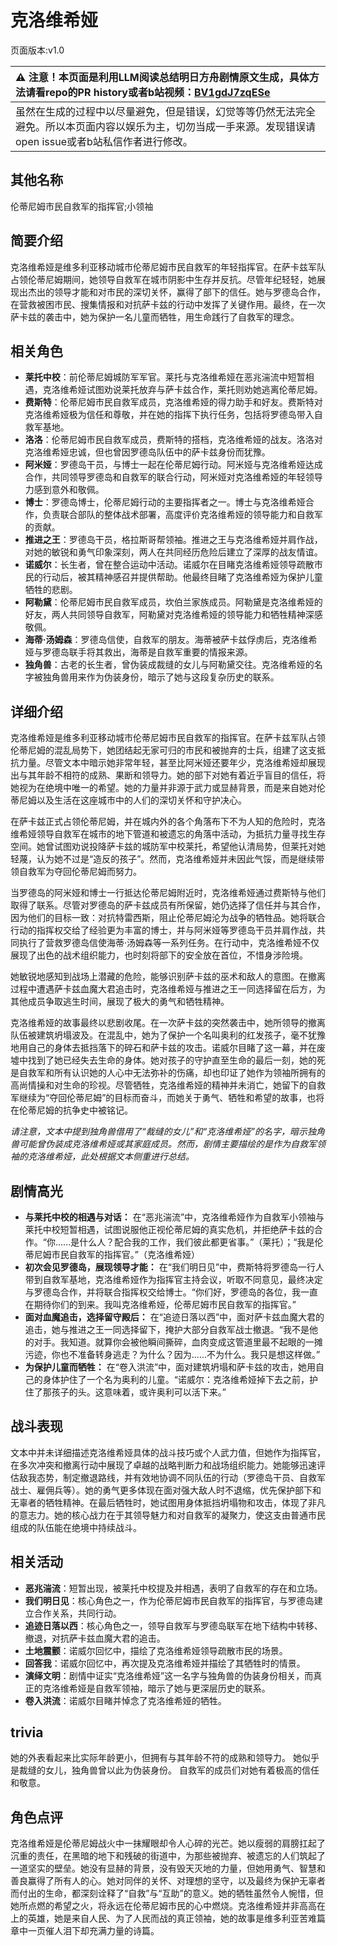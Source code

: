 # 克洛维希娅
页面版本:v1.0
 

| :warning: 注意！本页面是利用LLM阅读总结明日方舟剧情原文生成，具体方法请看repo的PR history或者b站视频：[BV1gdJ7zqESe](https://www.bilibili.com/video/BV1gdJ7zqESe/)         |
|:----------------------------|
| 虽然在生成的过程中以尽量避免，但是错误，幻觉等等仍然无法完全避免。所以本页面内容以娱乐为主，切勿当成一手来源。发现错误请open issue或者b站私信作者进行修改。|



## 其他名称
伦蒂尼姆市民自救军的指挥官;小领袖
## 简要介绍
克洛维希娅是维多利亚移动城市伦蒂尼姆市民自救军的年轻指挥官。在萨卡兹军队占领伦蒂尼姆期间，她领导自救军在城市阴影中生存并反抗。尽管年纪轻轻，她展现出杰出的领导才能和对市民的深切关怀，赢得了部下的信任。她与罗德岛合作，在营救被困市民、搜集情报和对抗萨卡兹的行动中发挥了关键作用。最终，在一次萨卡兹的袭击中，她为保护一名儿童而牺牲，用生命践行了自救军的理念。
## 相关角色
-   **莱托中校**：前伦蒂尼姆城防军军官。莱托与克洛维希娅在恶兆湍流中短暂相遇，克洛维希娅试图劝说莱托放弃与萨卡兹合作，莱托则劝她逃离伦蒂尼姆。
-   **费斯特**：伦蒂尼姆市民自救军成员，克洛维希娅的得力助手和好友。费斯特对克洛维希娅极为信任和尊敬，并在她的指挥下执行任务，包括将罗德岛带入自救军基地。
-   **洛洛**：伦蒂尼姆市民自救军成员，费斯特的搭档，克洛维希娅的战友。洛洛对克洛维希娅忠诚，但也曾因罗德岛队伍中的萨卡兹身份而犹豫。
-   **阿米娅**：罗德岛干员，与博士一起在伦蒂尼姆行动。阿米娅与克洛维希娅达成合作，共同领导罗德岛和自救军的联合行动，阿米娅对克洛维希娅的年轻领导力感到意外和敬佩。
-   **博士**：罗德岛博士，伦蒂尼姆行动的主要指挥者之一。博士与克洛维希娅合作，负责联合部队的整体战术部署，高度评价克洛维希娅的领导能力和自救军的贡献。
-   **推进之王**：罗德岛干员，格拉斯哥帮领袖。推进之王与克洛维希娅并肩作战，对她的敏锐和勇气印象深刻，两人在共同经历危险后建立了深厚的战友情谊。
-   **诺威尔**：长生者，曾在整合运动中活动。诺威尔在目睹克洛维希娅领导疏散市民的行动后，被其精神感召并提供帮助。他最终目睹了克洛维希娅为保护儿童牺牲的悲剧。
-   **阿勒黛**：伦蒂尼姆市民自救军成员，坎伯兰家族成员。阿勒黛是克洛维希娅的好友，两人共同领导自救军，阿勒黛对克洛维希娅的领导能力和牺牲精神深感敬佩。
-   **海蒂·汤姆森**：罗德岛信使，自救军的朋友。海蒂被萨卡兹俘虏后，克洛维希娅与罗德岛联手将其救出，海蒂是自救军重要的情报来源。
-   **独角兽**：古老的长生者，曾伪装成裁缝的女儿与阿勒黛交往。克洛维希娅的名字被独角兽用来作为伪装身份，暗示了她与这段复杂历史的联系。
## 详细介绍
克洛维希娅是维多利亚移动城市伦蒂尼姆市民自救军的指挥官。在萨卡兹军队占领伦蒂尼姆的混乱局势下，她团结起无家可归的市民和被抛弃的士兵，组建了这支抵抗力量。尽管文本中暗示她非常年轻，甚至比阿米娅还要年少，克洛维希娅却展现出与其年龄不相符的成熟、果断和领导力。她的部下对她有着近乎盲目的信任，将她视为在绝境中唯一的希望。她的力量并非源于武力或显赫背景，而是来自她对伦蒂尼姆以及生活在这座城市中的人们的深切关怀和守护决心。

在萨卡兹正式占领伦蒂尼姆，并在城内外的各个角落布下不为人知的危险时，克洛维希娅领导自救军在城市的地下管道和被遗忘的角落中活动，为抵抗力量寻找生存空间。她曾试图劝说投降萨卡兹的城防军中校莱托，希望他认清局势，但莱托对她轻蔑，认为她不过是“造反的孩子”。然而，克洛维希娅并未因此气馁，而是继续带领自救军为夺回伦蒂尼姆而努力。

当罗德岛的阿米娅和博士一行抵达伦蒂尼姆附近时，克洛维希娅通过费斯特与他们取得了联系。尽管对罗德岛的萨卡兹成员有所保留，她仍选择了信任并与其合作，因为他们的目标一致：对抗特雷西斯，阻止伦蒂尼姆沦为战争的牺牲品。她将联合行动的指挥权交给了经验更为丰富的博士，并与阿米娅等罗德岛干员并肩作战，共同执行了营救罗德岛信使海蒂·汤姆森等一系列任务。在行动中，克洛维希娅不仅展现了出色的战术组织能力，也时刻将部下的安全放在首位，不惜身涉险境。

她敏锐地感知到战场上潜藏的危险，能够识别萨卡兹的巫术和敌人的意图。在撤离过程中遭遇萨卡兹血魔大君追击时，克洛维希娅与推进之王一同选择留在后方，为其他成员争取逃生时间，展现了极大的勇气和牺牲精神。

克洛维希娅的故事最终以悲剧收尾。在一次萨卡兹的突然袭击中，她所领导的撤离队伍被建筑坍塌波及。在混乱中，她为了保护一个名叫奥利的红发孩子，毫不犹豫地用自己的身体去抵挡落下的碎石和萨卡兹的攻击。诺威尔目睹了这一幕，并在废墟中找到了她已经失去生命的身体。她对孩子的守护直至生命的最后一刻，她的死是自救军和所有认识她的人心中无法弥补的伤痛，却也印证了她作为领袖所拥有的高尚情操和对生命的珍视。尽管牺牲，克洛维希娅的精神并未消亡，她留下的自救军继续为“夺回伦蒂尼姆”的目标而奋斗，而她关于勇气、牺牲和希望的故事，也将在伦蒂尼姆的抗争史中被铭记。

*请注意，文本中提到独角兽借用了“裁缝的女儿”和“克洛维希娅”的名字，暗示独角兽可能曾伪装成克洛维希娅或其家庭成员。然而，剧情主要描绘的是作为自救军领袖的克洛维希娅，此处根据文本侧重进行总结。*
## 剧情高光
*   **与莱托中校的相遇与对话：** 在“恶兆湍流”中，克洛维希娅作为自救军小领袖与莱托中校短暂相遇，试图说服他正视伦蒂尼姆的真实危机，并拒绝萨卡兹的合作。“你......是什么人？配合我的工作，我们彼此都更省事。”（莱托）；“我是伦蒂尼姆市民自救军的指挥官。”（克洛维希娅）
*   **初次会见罗德岛，展现领导才能：** 在“我们明日见”中，费斯特将罗德岛一行人带到自救军基地，克洛维希娅作为指挥官主持会议，听取不同意见，最终决定与罗德岛合作，并将联合指挥权交给博士。“你们好，罗德岛的各位，我一直在期待你们的到来。我叫克洛维希娅，伦蒂尼姆市民自救军的指挥官。”
*   **面对血魔追击，选择留守殿后：** 在“追迹日落以西”中，面对萨卡兹血魔大君的追击，她与推进之王一同选择留下，掩护大部分自救军战士撤退。“我不是他的对手。我知道。就算你会被他瞬间撕碎，血肉变成这管道里最不起眼的一摊污迹，你也不准备转身逃走？为什么？因为......不为什么。我只是想这样做。”
*   **为保护儿童而牺牲：** 在“卷入洪流”中，面对建筑坍塌和萨卡兹的攻击，她用自己的身体护住了一个名为奥利的儿童。“诺威尔：克洛维希娅掉下去之前，护住了那孩子的头。这意味着，或许奥利可以活下来。”
## 战斗表现
文本中并未详细描述克洛维希娅具体的战斗技巧或个人武力值，但她作为指挥官，在多次冲突和撤离行动中展现了卓越的战略判断力和战场组织能力。她能够迅速评估敌我态势，制定撤退路线，并有效地协调不同队伍的行动（罗德岛干员、自救军战士、雇佣兵等）。她的勇气更多体现在面对强大敌人时不退缩，优先保护部下和无辜者的牺牲精神。在最后牺牲时，她试图用身体抵挡坍塌物和攻击，体现了非凡的意志力。她的核心战力在于其领导魅力和对自救军的凝聚力，使这支由普通市民组成的队伍能在绝境中持续战斗。
## 相关活动
-   **恶兆湍流**：短暂出现，被莱托中校提及并相遇，表明了自救军的存在和立场。
-   **我们明日见**：核心角色之一，作为伦蒂尼姆市民自救军的指挥官，与罗德岛建立合作关系，共同行动。
-   **追迹日落以西**：核心角色之一，领导自救军与罗德岛联军在地下结构中转移、撤退，对抗萨卡兹血魔大君的追击。
-   **土地震颤**：诺威尔回忆中，描绘了克洛维希娅领导疏散市民的场景。
-   **回答我**：诺威尔回忆中，再次提及克洛维希娅并描绘了其牺牲时的情景。
-   **演绎文明**：剧情中证实“克洛维希娅”这一名字与独角兽的伪装身份相关，而真正的克洛维希娅是自救军领袖，暗示了她与更深层历史的联系。
-   **卷入洪流**：诺威尔目睹并悼念了克洛维希娅的牺牲。
## trivia
她的外表看起来比实际年龄更小，但拥有与其年龄不符的成熟和领导力。
她似乎是裁缝的女儿，独角兽曾以此为伪装身份。
自救军的成员们对她有着极高的信任和敬意。
## 角色点评
克洛维希娅是伦蒂尼姆战火中一抹耀眼却令人心碎的光芒。她以瘦弱的肩膀扛起了沉重的责任，在黑暗的地下和残破的街道中，为那些被抛弃、被遗忘的人们筑起了一道坚实的壁垒。她没有显赫的背景，没有毁天灭地的力量，但她用勇气、智慧和善良赢得了所有人的心。她对同伴的关怀、对理想的坚守，以及最终为保护无辜者而付出的生命，都深刻诠释了“自救”与“互助”的意义。她的牺牲虽然令人惋惜，但她所点燃的希望之火，将永远在伦蒂尼姆市民的心中燃烧。克洛维希娅并非高高在上的英雄，她是来自人民、为了人民而战的真正领袖，她的故事是维多利亚苦难篇章中一页催人泪下却充满力量的诗篇。